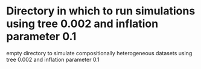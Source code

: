 # Directory in which to run simulations using tree 0.002 and inflation parameter 0.1

empty directory to simulate compositionally heterogeneous datasets using tree 0.002 and inflation parameter 0.1
